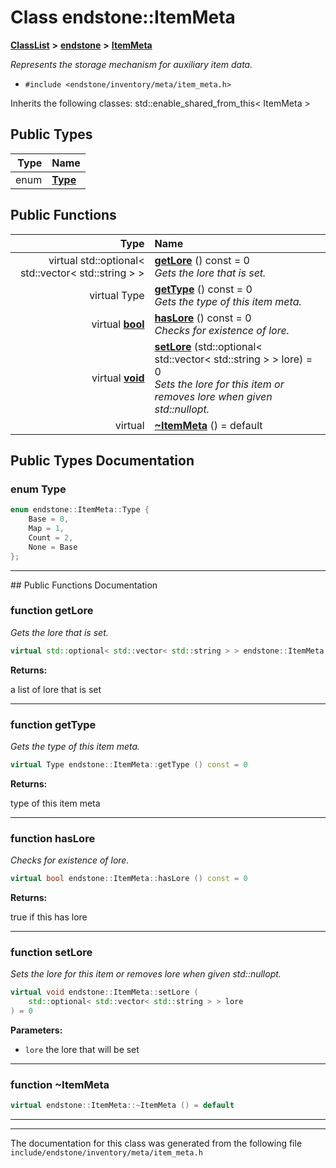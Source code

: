 

# Class endstone::ItemMeta



[**ClassList**](annotated.md) **>** [**endstone**](namespaceendstone.md) **>** [**ItemMeta**](classendstone_1_1ItemMeta.md)



_Represents the storage mechanism for auxiliary item data._ 

* `#include <endstone/inventory/meta/item_meta.h>`



Inherits the following classes: std::enable_shared_from_this< ItemMeta >














## Public Types

| Type | Name |
| ---: | :--- |
| enum  | [**Type**](#enum-type)  <br> |




















## Public Functions

| Type | Name |
| ---: | :--- |
| virtual std::optional&lt; std::vector&lt; std::string &gt; &gt; | [**getLore**](#function-getlore) () const = 0<br>_Gets the lore that is set._  |
| virtual Type | [**getType**](#function-gettype) () const = 0<br>_Gets the type of this item meta._  |
| virtual [**bool**](classendstone_1_1Vector.md) | [**hasLore**](#function-haslore) () const = 0<br>_Checks for existence of lore._  |
| virtual [**void**](classendstone_1_1Vector.md) | [**setLore**](#function-setlore) (std::optional&lt; std::vector&lt; std::string &gt; &gt; lore) = 0<br>_Sets the lore for this item or removes lore when given std::nullopt._  |
| virtual  | [**~ItemMeta**](#function-itemmeta) () = default<br> |




























## Public Types Documentation




### enum Type 

```C++
enum endstone::ItemMeta::Type {
    Base = 0,
    Map = 1,
    Count = 2,
    None = Base
};
```




<hr>
## Public Functions Documentation




### function getLore 

_Gets the lore that is set._ 
```C++
virtual std::optional< std::vector< std::string > > endstone::ItemMeta::getLore () const = 0
```





**Returns:**

a list of lore that is set 





        

<hr>



### function getType 

_Gets the type of this item meta._ 
```C++
virtual Type endstone::ItemMeta::getType () const = 0
```





**Returns:**

type of this item meta 





        

<hr>



### function hasLore 

_Checks for existence of lore._ 
```C++
virtual bool endstone::ItemMeta::hasLore () const = 0
```





**Returns:**

true if this has lore 





        

<hr>



### function setLore 

_Sets the lore for this item or removes lore when given std::nullopt._ 
```C++
virtual void endstone::ItemMeta::setLore (
    std::optional< std::vector< std::string > > lore
) = 0
```





**Parameters:**


* `lore` the lore that will be set 




        

<hr>



### function ~ItemMeta 

```C++
virtual endstone::ItemMeta::~ItemMeta () = default
```




<hr>

------------------------------
The documentation for this class was generated from the following file `include/endstone/inventory/meta/item_meta.h`

